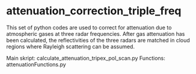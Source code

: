 # attenuation_correction_triple_freq

This set of python codes are used to correct for attenuation due to atmospheric gases at three radar frequencies. After gas attenuation has been calculated, the reflectivities of the three radars are matched in cloud regions where Rayleigh scattering can be assumed. 

Main skript: calculate_attenuation_tripex_pol_scan.py
Functions: attenuationFunctions.py
